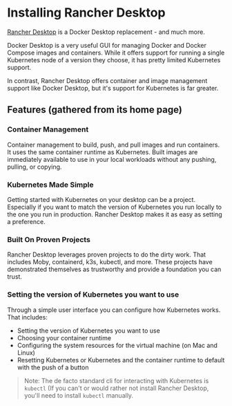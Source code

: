 # Installing Rancher Desktop

[Rancher Desktop](https://rancherdesktop.io) is a Docker Desktop replacement - and much more.

Docker Desktop is a very useful GUI for managing Docker and Docker Compose images and containers. While
it offers support for running a single Kubernetes node of a version they choose, it has pretty limited
Kubernetes support.

In contrast, Rancher Desktop offers container and image management support like Docker Desktop, but it's support for
Kubernetes is far greater.

## Features (gathered from its home page)

### Container Management
Container management to build, push, and pull images and run containers. It uses the same container runtime as 
Kubernetes. Built images are immediately available to use in your local workloads without any pushing, 
pulling, or copying.

### Kubernetes Made Simple
Getting started with Kubernetes on your desktop can be a project. Especially if you want to match the version of 
Kubernetes you run locally to the one you run in production. Rancher Desktop makes it as easy as setting a preference.

### Built On Proven Projects
Rancher Desktop leverages proven projects to do the dirty work. That includes Moby, containerd, k3s, kubectl, and more. 
These projects have demonstrated themselves as trustworthy and provide a foundation you can trust.

### Setting the version of Kubernetes you want to use
Through a simple user interface you can configure how Kubernetes works. That includes:
- Setting the version of Kubernetes you want to use
- Choosing your container runtime
- Configuring the system resources for the virtual machine (on Mac and Linux)
- Resetting Kubernetes or Kubernetes and the container runtime to default with the push of a button

> Note: The de facto standard cli for interacting with Kubernetes is `kubectl` (If you can't or would rather not install Rancher Desktop, you'll need to install `kubectl` manually.  
